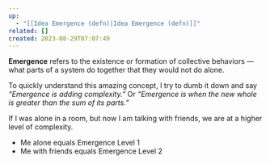 ```yaml
---
up:
  - "[[Idea Emergence (defn)|Idea Emergence (defn)]]"
related: []
created: 2023-08-29T07:07:49
---
```

 **Emergence** refers to the existence or formation of collective behaviors — what parts of a system do together that they would not do alone. 

To quickly understand this amazing concept, I try to dumb it down and say *“Emergence is adding complexity.”* Or *“Emergence is when the new whole is greater than the sum of its parts.”*

If I was alone in a room, but now I am talking with friends, we are at a higher level of complexity.

- Me alone equals Emergence Level 1
- Me with friends equals Emergence Level 2
